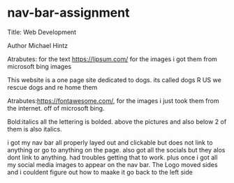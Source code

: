 
# nav-bar-assignment 

Title: Web Development

Author Michael Hintz 

Atrabutes: for the text https://lipsum.com/  for the images i got them from microsoft bing images 

This website is a one page site dedicated to dogs. its called dogs R US we rescue dogs and re home them 

Atrabutes:https://fontawesome.com/, for the images i just took them from the internet. off of microsoft bing.

Bold:italics  all the lettering is bolded. above the pictures and also below 2 of them is also italics.

i got my nav bar all properly layed out and clickable but does not link to anything or go to anything on the page. also got all the socials but they alos dont link to anything. had troubles getting that to work. plus once i got all my social media images to appear on the nav bar. The Logo moved sides and i couldent figure out how to maake it go back to the left side

